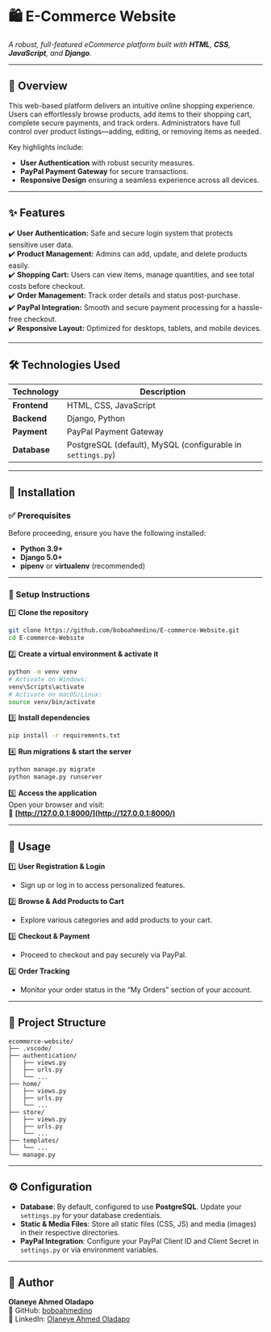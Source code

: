 # 🛍️ E-Commerce Website  
_A robust, full-featured eCommerce platform built with **HTML**, **CSS**, **JavaScript**, and **Django**._
 
---

## 🚀 Overview  
This web-based platform delivers an intuitive online shopping experience. Users can effortlessly browse products, add items to their shopping cart, complete secure payments, and track orders. Administrators have full control over product listings—adding, editing, or removing items as needed.

Key highlights include:  
- **User Authentication** with robust security measures.  
- **PayPal Payment Gateway** for secure transactions.  
- **Responsive Design** ensuring a seamless experience across all devices.  

---

## ✨ Features  
✔️ **User Authentication:** Safe and secure login system that protects sensitive user data.  
✔️ **Product Management:** Admins can add, update, and delete products easily.  
✔️ **Shopping Cart:** Users can view items, manage quantities, and see total costs before checkout.  
✔️ **Order Management:** Track order details and status post-purchase.  
✔️ **PayPal Integration:** Smooth and secure payment processing for a hassle-free checkout.  
✔️ **Responsive Layout:** Optimized for desktops, tablets, and mobile devices.  

---

## 🛠️ Technologies Used  
| **Technology**   | **Description**                                             |
|------------------|-------------------------------------------------------------|
| **Frontend**     | HTML, CSS, JavaScript                                       |
| **Backend**      | Django, Python                                              |
| **Payment**      | PayPal Payment Gateway                                      |
| **Database**     | PostgreSQL (default), MySQL (configurable in `settings.py`) |

---

## 🔧 Installation  

### ✅ Prerequisites  
Before proceeding, ensure you have the following installed:  
- **Python 3.9+**  
- **Django 5.0+**  
- **pipenv** or **virtualenv** (recommended)  

---

### 📌 Setup Instructions  

1️⃣ **Clone the repository**  
```bash
git clone https://github.com/boboahmedino/E-commerce-Website.git
cd E-commerce-Website
```

2️⃣ **Create a virtual environment & activate it**  
```bash
python -m venv venv
# Activate on Windows:
venv\Scripts\activate
# Activate on macOS/Linux:
source venv/bin/activate
```

3️⃣ **Install dependencies**  
```bash
pip install -r requirements.txt
```

4️⃣ **Run migrations & start the server**  
```bash
python manage.py migrate
python manage.py runserver
```

5️⃣ **Access the application**  
Open your browser and visit:  
🔗 **[http://127.0.0.1:8000/](http://127.0.0.1:8000/)**  

---

## 🎯 Usage  

1️⃣ **User Registration & Login**  
   - Sign up or log in to access personalized features.  

2️⃣ **Browse & Add Products to Cart**  
   - Explore various categories and add products to your cart.  

3️⃣ **Checkout & Payment**  
   - Proceed to checkout and pay securely via PayPal.  

4️⃣ **Order Tracking**  
   - Monitor your order status in the “My Orders” section of your account.  

---

## 📁 Project Structure  
```plaintext
ecommerce-website/
├── .vscode/
├── authentication/
│   ├── views.py
│   ├── urls.py
│   └── ...
├── home/
│   ├── views.py
│   ├── urls.py
│   └── ...
├── store/
│   ├── views.py
│   ├── urls.py
│   └── ...
├── templates/
│   └── ...
└── manage.py
```

---

## ⚙️ Configuration  

- **Database**: By default, configured to use **PostgreSQL**. Update your `settings.py` for your database credentials.  
- **Static & Media Files**: Store all static files (CSS, JS) and media (images) in their respective directories.  
- **PayPal Integration**: Configure your PayPal Client ID and Client Secret in `settings.py` or via environment variables.  

---

## 👤 Author  
**Olaneye Ahmed Oladapo**  
🔗 GitHub: [boboahmedino](https://github.com/boboahmedino)  
🔗 LinkedIn: [Olaneye Ahmed Oladapo](https://www.linkedin.com/in/olaneye/)  
